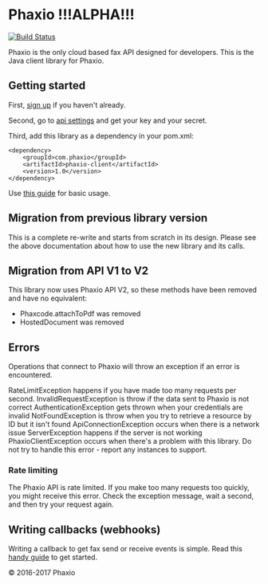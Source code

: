 # Phaxio !!!ALPHA!!!

[![Build Status](https://travis-ci.org/phaxio/phaxio-java.svg?branch=master)](https://travis-ci.org/phaxio/phaxio-java)

Phaxio is the only cloud based fax API designed for developers. This is the Java client library for Phaxio.

## Getting started

First, [sign up](https://console.phaxio.com/signup) if you haven't already.

Second, go to [api settings](https://console.phaxio.com/apiSettings) and get your key and your secret.

Third, add this library as a dependency in your pom.xml:

    <dependency>
        <groupId>com.phaxio</groupId>
        <artifactId>phaxio-client</artifactId>
        <version>1.0</version>
    </dependency>

Use [this guide](QUICKSTART.md) for basic usage.

## Migration from previous library version

This is a complete re-write and starts from scratch in its design. Please see the above documentation about how to use the new library and its calls.

## Migration from API V1 to V2

This library now uses Phaxio API V2, so these methods have been removed and have no equivalent:

- Phaxcode.attachToPdf was removed
- HostedDocument was removed

## Errors

Operations that connect to Phaxio will throw an exception if an error is encountered.

RateLimitException happens if you have made too many requests per second.
InvalidRequestException is throw if the data sent to Phaxio is not correct
AuthenticationException gets thrown when your credentials are invalid
NotFoundException is throw when you try to retrieve a resource by ID but it isn't found
ApiConnectionException occurs when there is a network issue
ServerException happens if the server is not working
PhaxioClientException occurs when there's a problem with this library. Do not try to handle this error - report any instances
to support.

### Rate limiting

The Phaxio API is rate limited. If you make too many requests too quickly, you might receive this error.
Check the exception message, wait a second, and then try your request again.

## Writing callbacks (webhooks)

Writing a callback to get fax send or receive events is simple. Read this [handy guide](CALLBACKS.md) to get started.

&copy; 2016-2017 Phaxio